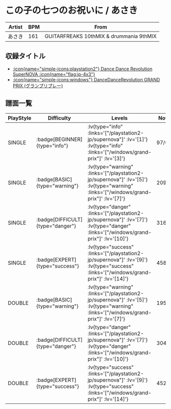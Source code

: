 # この子の七つのお祝いに / あさき

|Artist|BPM|From|
|------|---|----|
|あさき|161|GUITARFREAKS 10thMIX & drummania 9thMIX|

## 収録タイトル

- [ :icon{name="simple-icons:playstation2"} Dance Dance Revolution SuperNOVA :icon{name="flag:jp-4x3"} ](/playstation2-jp/supernova)
- [ :icon{name="simple-icons:windows"} DanceDanceRevolution GRAND PRIX (グランプリプレー)](/windows/grand-prix)

## 譜面一覧

|PlayStyle|Difficulty|Levels|Notes|Movie|
|---------|----------|------|-----|-----|
|SINGLE| :badge[BEGINNER]{type="info"} | :lv{type="info" :links='["/playstation2-jp/supernova"]' :lv='[1]'}  :lv{type="info" :links='["/windows/grand-prix"]' :lv='[3]'} |97/0||
|SINGLE| :badge[BASIC]{type="warning"} | :lv{type="warning" :links='["/playstation2-jp/supernova"]' :lv='[5]'}  :lv{type="warning" :links='["/windows/grand-prix"]' :lv='[7]'} |209/22||
|SINGLE| :badge[DIFFICULT]{type="danger"} | :lv{type="danger" :links='["/playstation2-jp/supernova"]' :lv='[7]'}  :lv{type="danger" :links='["/windows/grand-prix"]' :lv='[10]'} |316/8||
|SINGLE| :badge[EXPERT]{type="success"} | :lv{type="success" :links='["/playstation2-jp/supernova"]' :lv='[9]'}  :lv{type="success" :links='["/windows/grand-prix"]' :lv='[14]'} |458/4||
|DOUBLE| :badge[BASIC]{type="warning"} | :lv{type="warning" :links='["/playstation2-jp/supernova"]' :lv='[5]'}  :lv{type="warning" :links='["/windows/grand-prix"]' :lv='[7]'} |195/9||
|DOUBLE| :badge[DIFFICULT]{type="danger"} | :lv{type="danger" :links='["/playstation2-jp/supernova"]' :lv='[7]'}  :lv{type="danger" :links='["/windows/grand-prix"]' :lv='[10]'} |304/12||
|DOUBLE| :badge[EXPERT]{type="success"} | :lv{type="success" :links='["/playstation2-jp/supernova"]' :lv='[9]'}  :lv{type="success" :links='["/windows/grand-prix"]' :lv='[14]'} |452/4||

